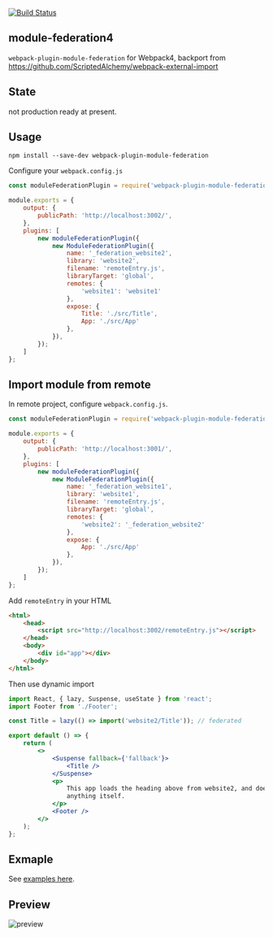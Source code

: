 [![Build Status](https://travis-ci.org/alibaba/module-federation4.svg?branch=master)](https://travis-ci.org/alibaba/module-federation4)

## module-federation4

`webpack-plugin-module-federation` for Webpack4, backport from https://github.com/ScriptedAlchemy/webpack-external-import

## State

not production ready at present.

## Usage

```shell
npm install --save-dev webpack-plugin-module-federation
```

Configure your `webpack.config.js`

```js
const moduleFederationPlugin = require('webpack-plugin-module-federation');

module.exports = {
    output: {
		publicPath: 'http://localhost:3002/',
	},
    plugins: [
        new moduleFederationPlugin({
            new ModuleFederationPlugin({
                name: '_federation_website2',
                library: 'website2',
                filename: 'remoteEntry.js',
                libraryTarget: 'global',
                remotes: {
                    'website1': 'website1'
                },
                expose: {
                    Title: './src/Title',
                    App: './src/App'
                },
            }),
        });
    ]
};
```

## Import module from remote

In remote project, configure `webpack.config.js`.

```js
const moduleFederationPlugin = require('webpack-plugin-module-federation');

module.exports = {
    output: {
		publicPath: 'http://localhost:3001/',
	},
    plugins: [
        new moduleFederationPlugin({
            new ModuleFederationPlugin({
                name: '_federation_website1',
                library: 'website1',
                filename: 'remoteEntry.js',
                libraryTarget: 'global',
                remotes: {
                    'website2': '_federation_website2'
                },
                expose: {
                    App: './src/App'
                },
            }),
        });
    ]
};
```

Add `remoteEntry` in your HTML

```html
<html>
	<head>
		<script src="http://localhost:3002/remoteEntry.js"></script>
	</head>
	<body>
		<div id="app"></div>
	</body>
</html>
```

Then use dynamic import 

```jsx
import React, { lazy, Suspense, useState } from 'react';
import Footer from './Footer';

const Title = lazy(() => import('website2/Title')); // federated

export default () => {
	return (
		<>
			<Suspense fallback={'fallback'}>
				<Title />
			</Suspense>
			<p>
				This app loads the heading above from website2, and doesnt expose
				anything itself.
			</p>
			<Footer />
		</>
	);
};
```

## Exmaple

See [examples here](./examples).

## Preview

![preview](https://img.alicdn.com/tfs/TB1kD5fDeT2gK0jSZFvXXXnFXXa-600-311.gif)